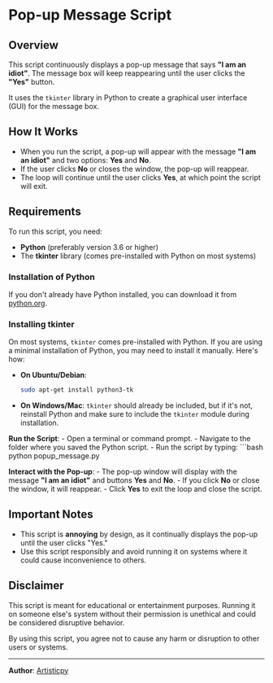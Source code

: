 # Pop-up Message Script

## Overview
This script continuously displays a pop-up message that says **"I am an idiot"**. The message box will keep reappearing until the user clicks the **"Yes"** button.

It uses the `tkinter` library in Python to create a graphical user interface (GUI) for the message box.

## How It Works
- When you run the script, a pop-up will appear with the message **"I am an idiot"** and two options: **Yes** and **No**.
- If the user clicks **No** or closes the window, the pop-up will reappear.
- The loop will continue until the user clicks **Yes**, at which point the script will exit.

## Requirements
To run this script, you need:
- **Python** (preferably version 3.6 or higher)
- The **tkinter** library (comes pre-installed with Python on most systems)

### Installation of Python
If you don't already have Python installed, you can download it from [python.org](https://www.python.org/downloads/).

### Installing tkinter
On most systems, `tkinter` comes pre-installed with Python. If you are using a minimal installation of Python, you may need to install it manually. Here's how:

- **On Ubuntu/Debian**:
    ```bash
    sudo apt-get install python3-tk
    ```

- **On Windows/Mac**:
    `tkinter` should already be included, but if it's not, reinstall Python and make sure to include the `tkinter` module during installation.

**Run the Script**:
    - Open a terminal or command prompt.
    - Navigate to the folder where you saved the Python script.
    - Run the script by typing:
      ```bash
      python popup_message.py

**Interact with the Pop-up**:
    - The pop-up window will display with the message **"I am an idiot"** and buttons **Yes** and **No**.
    - If you click **No** or close the window, it will reappear.
    - Click **Yes** to exit the loop and close the script.

## Important Notes
- This script is **annoying** by design, as it continually displays the pop-up until the user clicks "Yes."
- Use this script responsibly and avoid running it on systems where it could cause inconvenience to others.

## Disclaimer
This script is meant for educational or entertainment purposes. Running it on someone else's system without their permission is unethical and could be considered disruptive behavior.

By using this script, you agree not to cause any harm or disruption to other users or systems.

---

**Author**: [Artisticpy](https://www.github.com/artisticpy)
